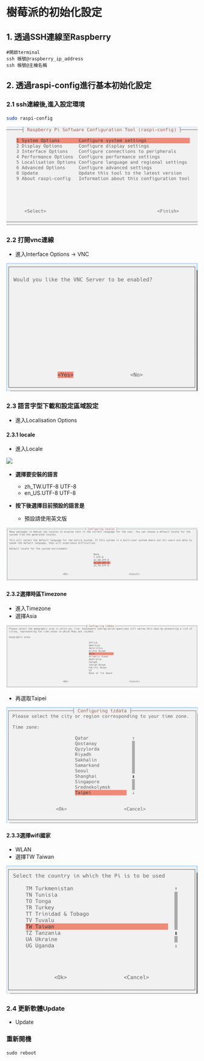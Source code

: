 # 樹莓派的初始化設定

## 1. 透過SSH連線至Raspberry

```
#開啟terminal
ssh 帳號@raspberry_ip_address
ssh 帳號@主機名稱
```

## 2. 透過raspi-config進行基本初始化設定

### **2.1 ssh連線後,進入設定環境**

```bash
sudo raspi-config
```

![](./images/pic1.png)

### **2.2 打開vnc連線**
- 進入Interface Options -> VNC

![](./images/pic2.png)

### **2.3 語言字型下載和設定區域設定**
- 進入Localisation Options

#### **2.3.1 locale**
- 進入Locale

![](./images/pic3.png)

- **選擇要安裝的語言**
	- zh_TW.UTF-8 UTF-8
	- en_US.UTF-8 UTF-8

- **按下後選擇目前預設的語言是**
	- 預設請使用英文版

![](./images/pic4.png)

#### **2.3.2選擇時區Timezone**
- 進入Timezone
- 選擇Asia

![](./images/pic5.png)

- 再選取Taipei

![](./images/pic6.png)

#### **2.3.3選擇wifi國家**
- WLAN
- 選擇TW Taiwan

![](./images/pic7.png)

### **2.4 更新軟體Update**
- Update

### **重新開機**

```
sudo reboot
```


























